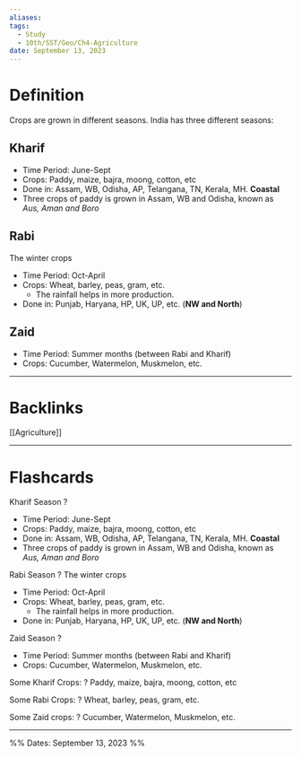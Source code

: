 ```yaml
---
aliases:
tags:
  - Study
  - 10th/SST/Geo/Ch4-Agriculture
date: September 13, 2023
---
```

# Definition
Crops are grown in different seasons. India has three different seasons:
## Kharif
- Time Period: June-Sept
- Crops: Paddy, maize, bajra, moong, cotton, etc
- Done in: Assam, WB, Odisha, AP, Telangana, TN, Kerala, MH. **Coastal**
- Three crops of paddy is grown in Assam, WB and Odisha, known as *Aus, Aman and Boro*
## Rabi
The winter crops
- Time Period: Oct-April
- Crops: Wheat, barley, peas, gram, etc.
	- The rainfall helps in more production.
- Done in: Punjab, Haryana, HP, UK, UP, etc. (**NW and North**)
## Zaid
- Time Period: Summer months (between Rabi and Kharif)
- Crops: Cucumber, Watermelon, Muskmelon, etc.


---
# Backlinks
[[Agriculture]]

---
# Flashcards

Kharif Season
?
- Time Period: June-Sept
- Crops: Paddy, maize, bajra, moong, cotton, etc
- Done in: Assam, WB, Odisha, AP, Telangana, TN, Kerala, MH. **Coastal**
- Three crops of paddy is grown in Assam, WB and Odisha, known as *Aus, Aman and Boro*
<!--SR:!2024-03-21,23,160-->

Rabi Season
?
The winter crops
- Time Period: Oct-April
- Crops: Wheat, barley, peas, gram, etc.
	- The rainfall helps in more production.
- Done in: Punjab, Haryana, HP, UK, UP, etc. (**NW and North**)
<!--SR:!2024-07-05,122,220-->

Zaid Season
?
- Time Period: Summer months (between Rabi and Kharif)
- Crops: Cucumber, Watermelon, Muskmelon, etc.
<!--SR:!2024-10-26,265,280-->

Some Kharif Crops:
?
Paddy, maize, bajra, moong, cotton, etc
<!--SR:!2024-06-02,141,260-->

Some Rabi Crops:
?
Wheat, barley, peas, gram, etc.
<!--SR:!2024-06-18,131,260-->

Some Zaid crops:
?
Cucumber, Watermelon, Muskmelon, etc.
<!--SR:!2024-06-02,134,280-->

---

%%
Dates: September 13, 2023
%%